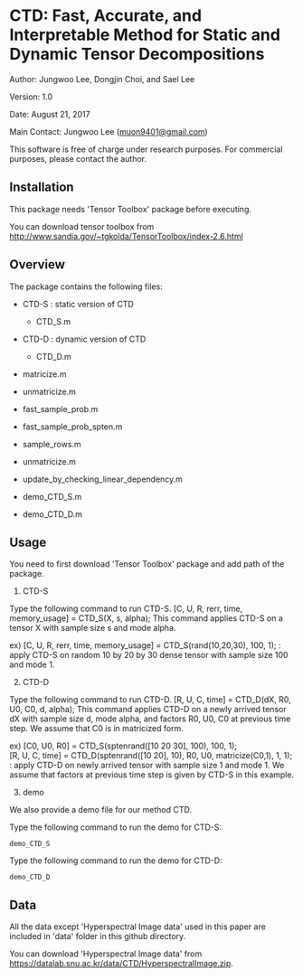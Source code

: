 # CTD: Fast, Accurate, and Interpretable Method for Static and Dynamic Tensor Decompositions

Author: Jungwoo Lee, Dongjin Choi, and Sael Lee

Version: 1.0

Date: August 21, 2017

Main Contact: Jungwoo Lee (muon9401@gmail.com)

This software is free of charge under research purposes.
For commercial purposes, please contact the author.

## Installation

This package needs 'Tensor Toolbox' package before executing.

You can download tensor toolbox from http://www.sandia.gov/~tgkolda/TensorToolbox/index-2.6.html


## Overview

The package contains the following files:

- CTD-S : static version of CTD
  + CTD_S.m

- CTD-D : dynamic version of CTD
  + CTD_D.m

 - matricize.m
 - unmatricize.m
 - fast_sample_prob.m
 - fast_sample_prob_spten.m
 - sample_rows.m
 - unmatricize.m 
 - update_by_checking_linear_dependency.m
 - demo_CTD_S.m
 - demo_CTD_D.m

## Usage

You need to first download 'Tensor Toolbox' package and add path of the package.

1. CTD-S

Type the following command to run CTD-S. 
[C, U, R, rerr, time, memory_usage] = CTD_S(X, s, alpha);
This command applies CTD-S on a tensor X with sample size s and mode alpha.

ex) [C, U, R, rerr, time, memory_usage] = CTD_S(rand(10,20,30), 100, 1);
    : apply CTD-S on random 10 by 20 by 30 dense tensor with sample size 100 and mode 1.
 
2. CTD-D

Type the following command to run CTD-D.
[R, U, C, time] = CTD_D(dX, R0, U0, C0, d, alpha);
This command applies CTD-D on a newly arrived tensor dX with sample size d, mode alpha, and factors R0, U0, C0 at previous time step.
We assume that C0 is in matricized form. 

ex) [C0, U0, R0] = CTD_S(sptenrand([10 20 30], 100), 100, 1);    
    [R, U, C, time] = CTD_D(sptenrand([10 20], 10), R0, U0, matricize(C0,1), 1, 1);
    : apply CTD-D on newly arrived tensor with sample size 1 and mode 1. We assume that factors at previous time step is given by CTD-S in this example.

3. demo

We also provide a demo file for our method CTD.

Type the following command to run the demo for CTD-S: 

	demo_CTD_S

Type the following command to run the demo for CTD-D: 

	demo_CTD_D

## Data
All the data except 'Hyperspectral Image data' used in this paper are included in 'data' folder in this github directory.

You can download 'Hyperspectral Image data' from https://datalab.snu.ac.kr/data/CTD/HyperspectralImage.zip.
